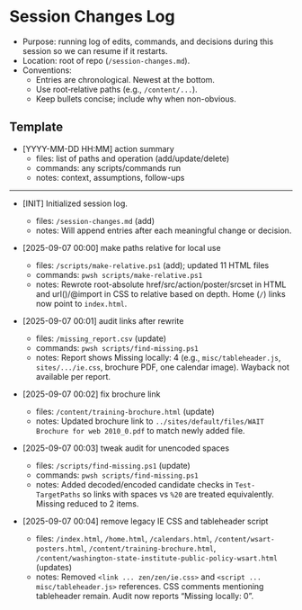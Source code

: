 # Session Changes Log

- Purpose: running log of edits, commands, and decisions during this session so we can resume if it restarts.
- Location: root of repo (`/session-changes.md`).
- Conventions:
  - Entries are chronological. Newest at the bottom.
  - Use root‑relative paths (e.g., `/content/...`).
  - Keep bullets concise; include why when non-obvious.

## Template
- [YYYY-MM-DD HH:MM] action summary
  - files: list of paths and operation (add/update/delete)
  - commands: any scripts/commands run
  - notes: context, assumptions, follow-ups

---

- [INIT] Initialized session log.
  - files: `/session-changes.md` (add)
  - notes: Will append entries after each meaningful change or decision.

- [2025-09-07 00:00] make paths relative for local use
  - files: `/scripts/make-relative.ps1` (add); updated 11 HTML files
  - commands: `pwsh scripts/make-relative.ps1`
  - notes: Rewrote root-absolute href/src/action/poster/srcset in HTML and url()/@import in CSS to relative based on depth. Home (`/`) links now point to `index.html`.

- [2025-09-07 00:01] audit links after rewrite
  - files: `/missing_report.csv` (update)
  - commands: `pwsh scripts/find-missing.ps1`
  - notes: Report shows Missing locally: 4 (e.g., `misc/tableheader.js`, `sites/.../ie.css`, brochure PDF, one calendar image). Wayback not available per report.

- [2025-09-07 00:02] fix brochure link
  - files: `/content/training-brochure.html` (update)
  - notes: Updated brochure link to `../sites/default/files/WAIT Brochure for web 2010_0.pdf` to match newly added file.

- [2025-09-07 00:03] tweak audit for unencoded spaces
  - files: `/scripts/find-missing.ps1` (update)
  - commands: `pwsh scripts/find-missing.ps1`
  - notes: Added decoded/encoded candidate checks in `Test-TargetPaths` so links with spaces vs `%20` are treated equivalently. Missing reduced to 2 items.

- [2025-09-07 00:04] remove legacy IE CSS and tableheader script
  - files: `/index.html`, `/home.html`, `/calendars.html`, `/content/wsart-posters.html`, `/content/training-brochure.html`, `/content/washington-state-institute-public-policy-wsart.html` (updates)
  - notes: Removed `<link ... zen/zen/ie.css>` and `<script ... misc/tableheader.js>` references. CSS comments mentioning tableheader remain. Audit now reports “Missing locally: 0”.
